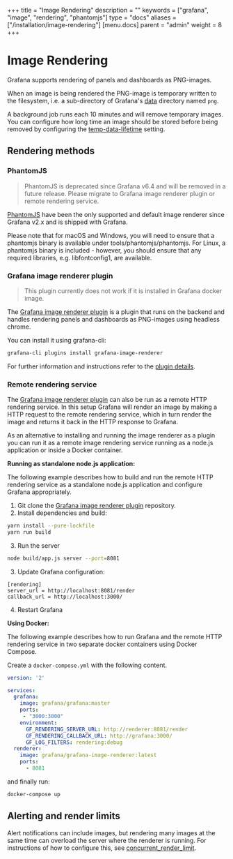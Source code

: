 +++
title = "Image Rendering"
description = ""
keywords = ["grafana", "image", "rendering", "phantomjs"]
type = "docs"
aliases = ["/installation/image-rendering"]
[menu.docs]
parent = "admin"
weight = 8
+++

# Image Rendering

Grafana supports rendering of panels and dashboards as PNG-images.

When an image is being rendered the PNG-image is temporary written to the filesystem, i.e. a sub-directory of Grafana's [data](/installation/configuration/#data) directory named `png`.

A background job runs each 10 minutes and will remove temporary images. You can configure how long time an image should be stored before being removed by configuring the [temp-data-lifetime](/installation/configuration/#temp-data-lifetime) setting.

## Rendering methods

### PhantomJS

> PhantomJS is deprecated since Grafana v6.4 and will be removed in a future release. Please migrate to Grafana image renderer plugin or remote rendering service.

[PhantomJS](https://phantomjs.org/) have been the only supported and default image renderer since Grafana v2.x and is shipped with Grafana.

Please note that for macOS and Windows, you will need to ensure that a phantomjs binary is available under tools/phantomjs/phantomjs. For Linux, a phantomjs binary is included - however, you should ensure that any required libraries, e.g. libfontconfig1, are available.

### Grafana image renderer plugin

> This plugin currently does not work if it is installed in Grafana docker image.

The [Grafana image renderer plugin](https://grafana.com/grafana/plugins/grafana-image-renderer) is a plugin that runs on the backend and handles rendering panels and dashboards as PNG-images using headless chrome.

You can install it using grafana-cli:

```bash
grafana-cli plugins install grafana-image-renderer
```

For further information and instructions refer to the [plugin details](https://grafana.com/grafana/plugins/grafana-image-renderer).

### Remote rendering service

The [Grafana image renderer plugin](https://grafana.com/grafana/plugins/grafana-image-renderer) can also be run as a remote HTTP rendering service. In this setup Grafana will render an image by making a HTTP request to the remote rendering service, which in turn render the image and returns it back in the HTTP response to Grafana.

As an alternative to installing and running the image renderer as a plugin you can run it as a remote image rendering service running as a node.js application or inside a Docker container.

**Running as standalone node.js application:**

The following example describes how to build and run the remote HTTP rendering service as a standalone node.js application and configure Grafana appropriately.

1. Git clone the [Grafana image renderer plugin](https://grafana.com/grafana/plugins/grafana-image-renderer) repository.
2. Install dependencies and build:

```bash
yarn install --pure-lockfile
yarn run build
```
3. Run the server

```bash
node build/app.js server --port=8081
```
3. Update Grafana configuration:

```
[rendering]
server_url = http://localhost:8081/render
callback_url = http://localhost:3000/
```
4. Restart Grafana

**Using Docker:**

The following example describes how to run Grafana and the remote HTTP rendering service in two separate docker containers using Docker Compose.

Create a `docker-compose.yml` with the following content.

```yaml
version: '2'

services:
  grafana:
    image: grafana/grafana:master
    ports:
     - "3000:3000"
    environment:
      GF_RENDERING_SERVER_URL: http://renderer:8081/render
      GF_RENDERING_CALLBACK_URL: http://grafana:3000/
      GF_LOG_FILTERS: rendering:debug
  renderer:
    image: grafana/grafana-image-renderer:latest
    ports:
      - 8081
```

and finally run:

```bash
docker-compose up
```

## Alerting and render limits

Alert notifications can include images, but rendering many images at the same time can overload the server where the renderer is running. For instructions of how to configure this, see [concurrent_render_limit](/installation/configuration/#concurrent-render-limit).

